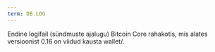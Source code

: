 ```yaml
---
term: DB.LOG
---
```


Endine logifail (sündmuste ajalugu) Bitcoin Core rahakotis, mis alates versioonist 0.16 on viidud kausta wallet/.